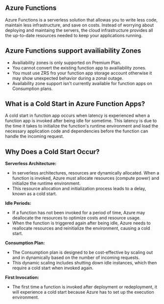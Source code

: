 ## Azure Functions

Azure Functions is a serverless solution that allowas you to write less code, maintain less infrastructure, and save on costs. Instead of worrying about deploying and maintaing the servers, the cloud infrastructure provides all the up-to-date resources needed to keep your applications running.

## Azure Functions support availiability Zones

- Availiability zones is only supported on Premium Plan.
- You cannot convert the existing function app to availiability zones.
- You must use ZRS fro your function app storage account otherwise it may show unexpected behavior during a zonal outage.
- Availability zone support isn't currently available for function apps on Consumption plans.

## What is a Cold Start in Azure Function Apps?

A cold start in function app occurs when latency is experienced when a function app is invoked after being idle for sometime. This latency is due to the time it takes to initialize the function's runtime environment and load the necessary application code and dependencies before the function can handle the incoming request.

## Why Does a Cold Start Occur?

**Serverless Architecture:**

- In serverless architectures, resources are dynamically allocated. When a function is invoked, Azure must allocate resources (compute power) and initialize the runtime environment.
- This resource allocation and initialization process leads to a delay, known as a cold start.

**Idle Periods:**

- If a function has not been invoked for a period of time, Azure may deallocate the resources to optimize costs and resource usage.
- When the function is triggered again after being idle, Azure needs to reallocate resources and reinitialize the environment, causing a cold start.

**Consumption Plan:**

- The Consumption plan is designed to be cost-effective by scaling out and in dynamically based on the number of incoming requests.
- This dynamic scaling includes shutting down idle instances, which then require a cold start when invoked again.

**First Invocation:**

- The first time a function is invoked after deployment or redeployment, it will experience a cold start because Azure has to set up the execution environment.
